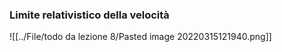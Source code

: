 ### Limite relativistico della velocità
![[../File/todo da lezione 8/Pasted image 20220315121940.png]]